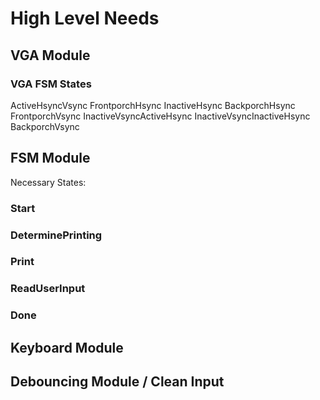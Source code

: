 # High Level Needs
## VGA Module
### VGA FSM States
ActiveHsyncVsync
FrontporchHsync
InactiveHsync
BackporchHsync
FrontporchVsync
InactiveVsyncActiveHsync
InactiveVsyncInactiveHsync
BackporchVsync
## FSM Module
Necessary States:
### Start
### DeterminePrinting
### Print
### ReadUserInput
### Done
## Keyboard Module
## Debouncing Module / Clean Input